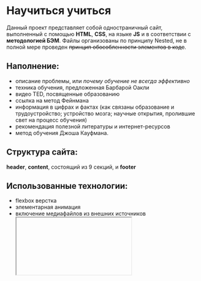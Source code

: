 # Научиться учиться
Данный проект представляет собой одностраничный сайт, выполненный с помощью **HTML**, **CSS**, на языке **JS** и в соответствии с **методологией БЭМ**. Файлы организованы по принципу Nested, не в полной мере проведен ~~принцип обособленности элементов в коде~~. 

## Наполнение:
* описание проблемы, или *почему обучение не всегда эффективно*
* техника обучения, предложенная Барбарой Оакли
* видео TED, посвященные образованию
* ссылка на метод Фейнмана
* информация в цифрах и фактах (как связаны образование и трудоустройство;  устройство мозга; научные открытия, пролившие свет на процесс обучения)
* рекомендация полезной литературы и интернет-ресурсов
* метод обучения Джоша Кауфмана.
## Структура сайта:
**header**, **content**, состоящий из 9 секций, и **footer**
## Использованные технологии:
* flexbox верстка
* элементарная анимация
* включение медиафайлов из внешних источников <iframe>
* интерактивные ссылки
К сайту подключена кодировка UTF-8 и внешняя таблица стилей normalize.css.
------
Семантическая верстка делает сайт доступным для более *__широкого круга пользователей__* - так, он ориентирован на слабовидящих. Кроме того, она более прозрачна для поисковых ботов, что позволяет сайту быть *__выше в поисковиках__*.
